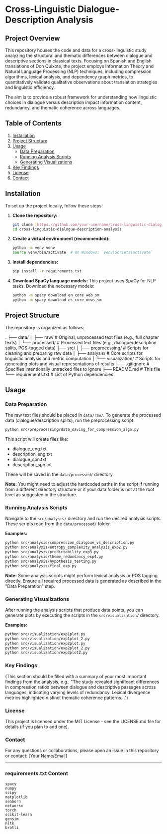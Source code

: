 # Cross-Linguistic Dialogue-Description Analysis

## Project Overview

This repository houses the code and data for a cross-linguistic study analyzing the structural and thematic differences between dialogue and descriptive sections in classical texts. Focusing on Spanish and English translations of Don Quixote, the project employs Information Theory and Natural Language Processing (NLP) techniques, including compression algorithms, lexical analysis, and dependency graph metrics, to quantitatively validate qualitative observations about translation strategies and linguistic efficiency.

The aim is to provide a robust framework for understanding how linguistic choices in dialogue versus description impact information content, redundancy, and thematic coherence across languages.

## Table of Contents

1.  [Installation](#installation)
2.  [Project Structure](#project-structure)
3.  [Usage](#usage)
    * [Data Preparation](#data-preparation)
    * [Running Analysis Scripts](#running-analysis-scripts)
    * [Generating Visualizations](#generating-visualizations)
4.  [Key Findings](#key-findings)
5.  [License](#license)
6.  [Contact](#contact)

## Installation

To set up the project locally, follow these steps:

1.  **Clone the repository:**
    ```bash
    git clone [https://github.com/your-username/cross-linguistic-dialogue-description-analysis.git](https://github.com/your-username/cross-linguistic-dialogue-description-analysis.git)
    cd cross-linguistic-dialogue-description-analysis
    ```

2.  **Create a virtual environment (recommended):**
    ```bash
    python -m venv venv
    source venv/bin/activate  # On Windows: `venv\Scripts\activate`
    ```

3.  **Install dependencies:**
    ```bash
    pip install -r requirements.txt
    ```

4.  **Download SpaCy language models:**
    This project uses SpaCy for NLP tasks. Download the necessary models:
    ```bash
    python -m spacy download en_core_web_sm
    python -m spacy download es_core_news_sm
    ```

## Project Structure

The repository is organized as follows:

.
├── data/
│   ├── raw/                  # Original, unprocessed text files (e.g., full chapter texts)
│   └── processed/            # Processed text files (e.g., dialogue/description splits, POS-tagged data)
├── src/
│   ├── preprocessing/        # Scripts for cleaning and preparing raw data
│   ├── analysis/             # Core scripts for linguistic analysis and metric computation
│   └── visualization/        # Scripts for generating plots and visual representations of results
├── .gitignore                # Specifies intentionally untracked files to ignore
├── README.md                 # This file
└── requirements.txt          # List of Python dependencies

## Usage

### Data Preparation

The raw text files should be placed in `data/raw/`.
To generate the processed data (dialogue/description splits), run the preprocessing script:

```bash
python src/preprocessing/data_saving_for_compression_algo.py
```

This script will create files like:
- dialogue_eng.txt
- description_eng.txt
- dialogue_spn.txt
- description_spn.txt

These will be saved in the `data/processed/` directory.

**Note:** You might need to adjust the hardcoded paths in the script if running from a different directory structure or if your data folder is not at the root level as suggested in the structure.

### Running Analysis Scripts

Navigate to the `src/analysis/` directory and run the desired analysis scripts. These scripts read from the `data/processed/` folder.

**Examples:**

```bash
python src/analysis/compression_dialgoue_vs_description.py
python src/analysis/entropy_complexity_analysis_exp2.py
python src/analysis/predictability_exp3.py
python src/analysis/theme_redundancy_exp4.py
python src/analysis/hypothesis_testing.py
python src/analysis/final_exp.py
```

**Note:** Some analysis scripts might perform lexical analysis or POS tagging directly. Ensure all required processed data is generated as described in the "Data Preparation" step.

### Generating Visualizations

After running the analysis scripts that produce data points, you can generate plots by executing the scripts in the `src/visualization/` directory.

**Examples:**

```bash
python src/visualization/exp1plot.py
python src/visualization/exp1plot_2.py
python src/visualization/exp2plot.py
python src/visualization/exp2plot_2.py
python src/visualization/exp3plot2.py
```

### Key Findings

(This section should be filled with a summary of your most important findings from the analysis, e.g., "The study revealed significant differences in compression ratios between dialogue and descriptive passages across languages, indicating varying levels of redundancy. Lexical divergence metrics highlighted distinct thematic coherence patterns...")

### License

This project is licensed under the MIT License - see the LICENSE.md file for details (if you plan to add one).

### Contact

For any questions or collaborations, please open an issue in this repository or contact:
[Your Name/Email]

---

### requirements.txt Content

```
spacy
numpy
scipy
matplotlib
seaborn
networkx
torch
scikit-learn
gensim
nltk
brotli
```
